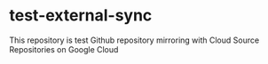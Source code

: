 # test-external-sync
This repository is test Github repository mirroring with Cloud Source Repositories on Google Cloud
